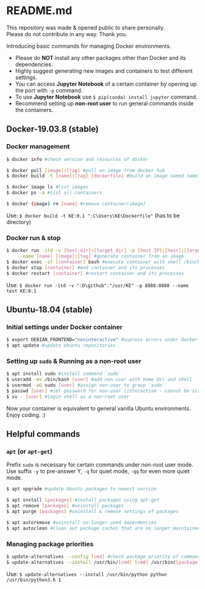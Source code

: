 # README.md
This repository was made & opened public to share personally.\
Please do not contribute in any way. Thank you.

Introducing basic commands for managing Docker environments.
* Please do __NOT__ install any other packages other than Docker and its dependencies.
* Highly suggest generating new images and containers to test different settings.
* You can access __Jupyter Notebook__ of a certain container by opening up the port with `-p` command.
* To use __Jupyter Notebook__ use `$ pip(conda) install jupyter` command.
* Recommend setting up __non-root user__ to run general commands inside the containers.

## Docker-19.03.8 (stable)

### Docker management
``` bash
$ docker info #chech version and resources of docker

$ docker pull [image]:[tag] #pull an image from docker hub
$ docker build -t [name]:[tag] [dockerfile] #build an image named name:tag using .Dockerfile

$ docker image ls #list images
$ docker ps -a #list all containers

$ docker (image) rm [name] #remove container(image)
```
Use: `$ docker build -t KE:0.1 ":C\Users\KE\Dockerfile"` (has to be directory)

### Docker run & stop
```bash
$ docker run -itd -v [host_dir]:[target_dir] -p [host_IP]:[host]:[target] \
    --name [name] [image]:[tag] #generate container from an image
$ docker exec -it [container] bash #execute container with shell /bin/bash
$ docker stop [container] #end container and its processes
$ docker restart [container] #restart container and its processes
```
Use: `$ docker run -itd -v ":D\github":"/usr/KE" -p 8888:8888 --name test KE:0.1`

## Ubuntu-18.04 (stable)

### Initial settings under Docker container
``` bash
$ export DEBIAN_FRONTEND="noninteractive" #supress errors under Docker environments
$ apt update #update Ubuntu repositories
```

### Setting up `sudo` & Running as a non-root user
``` bash
$ apt install sudo #install command `sudo`
$ useradd -ms /bin/bash [user] #add non-user with home dir and shell
$ usermod -aG sudo [user] #assign non-user to group `sudo`
$ passwd [user] #set password for non-user (interactive - cannot be scripted)
$ su - [user] #login shell as a non-root user
```

Now your container is equivalent to general vanilla Ubuntu environments.\
Enjoy coding. :)

## Helpful commands

### `apt` (or `apt-get`)
Prefix `sudo` is necessary for certain commands under non-root user mode.\
Use suffix `-y` to pre-answer Y, `-q` for quiet mode, `-qq` for even more quiet mode.

``` bash
$ apt upgrade #update Ubuntu packages to newest version

$ apt install [packages] #install packages using apt-get
$ apt remove [packages] #uninstall packages
$ apt purge [packages] #uninstall & remove settings of packages

$ apt autoremove #uninstall no-longer used dependencies
$ apt autoclean #clean out package caches that are no longer maintained
```

### Managing package priorities
```bash
$ update-alternatives --config [cmd] #check package priority of command cmd
$ update-alternatives --install /usr/bin/[cmd] [cmd] /usr/bin/[package] [order] #set priority
```
Use: `$ update-alternatives --install /usr/bin/python python /usr/bin/python3.6 1`
